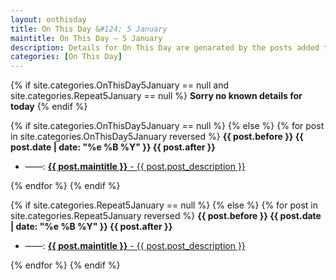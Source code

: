 ```yaml
---
layout: onthisday
title: On This Day &#124; 5 January
maintitle: On This Day — 5 January
description: Details for On This Day are genarated by the posts added to the website so the content is subject to changes/updates over time.
categories: [On This Day]
---
```


{% if site.categories.OnThisDay5January == null and site.categories.Repeat5January == null %}
<strong>Sorry no known details for today</strong>
{% endif %}

{% if site.categories.OnThisDay5January == null %}
{% else %}
{% for post in site.categories.OnThisDay5January reversed %}
<strong>{{ post.before }} {{ post.date | date: "%e %B %Y" }} {{ post.after }}</strong>
<ul>
<li> ——: <a href="{{ post.url }}"><strong>{{ post.maintitle }}</strong> - {{ post.post_description }}</a></li>
</ul>
{% endfor %}
{% endif %}

{% if site.categories.Repeat5January == null %}
{% else %}
{% for post in site.categories.Repeat5January reversed %}
<strong>{{ post.before }} {{ post.date | date: "%e %B %Y" }} {{ post.after }}</strong>
<ul>
<li> ——: <a href="{{ post.url }}"><strong>{{ post.maintitle }}</strong> - {{ post.post_description }}</a></li>
</ul>
{% endfor %}
{% endif %}
